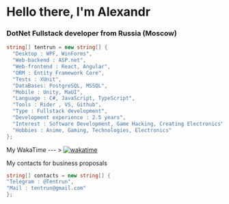 # Hello there, I'm Alexandr
### DotNet Fullstack developer from Russia (Moscow)

```csharp
string[] tentrun = new string[] { 
  "Desktop : WPF, WinForms",
  "Web-backend : ASP.net",
  "Web-frontend : React, Angular",
  "ORM : Entity Framework Core",
  "Tests : XUnit",
  "DataBases: PostgreSQL, MSSQL",
  "Mobile : Unity, MaUI",
  "Language : C#, JavaScript, TypeScript",
  "Tools : Rider , VS, Github", 
  "Type : Fullstack development",
  "Development experience : 2.5 years",
  "Interest : Software Development, Game Hacking, Creating Electronics",
  "Hobbies : Anime, Gaming, Technologies, Electronics"
};
```
My WakaTime --- > [![wakatime](https://wakatime.com/badge/user/858b224a-bb38-400c-a20d-756f327c8d83.svg)](https://wakatime.com/@858b224a-bb38-400c-a20d-756f327c8d83)


My contacts for business proposals
```csharp
string[] contacts = new string[] {
"Telegram : @Tentrun",
"Mail : tentrun@gmail.com"
};
```
